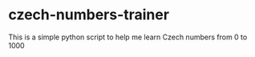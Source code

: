 # czech-numbers-trainer
This is a simple python script to help me learn Czech numbers from 0 to 1000
